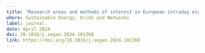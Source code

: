 ```yaml
---
title: "Research areas and methods of interest in European intraday electricity market research—A systematic literature review"
where: Sustainable Energy, Grids and Networks
label: journal
date: April 2024
doi: 10.1016/j.segan.2024.101368
link: https://doi.org/10.1016/j.segan.2024.101368
---
```

